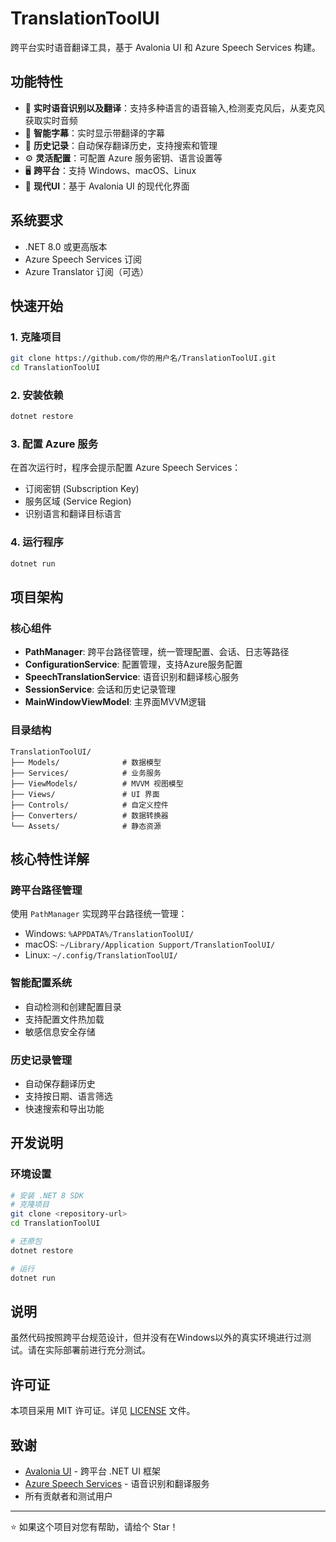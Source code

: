 # TranslationToolUI

跨平台实时语音翻译工具，基于 Avalonia UI 和 Azure Speech Services 构建。

## 功能特性

- 🎤 **实时语音识别以及翻译**：支持多种语言的语音输入,检测麦克风后，从麦克风获取实时音频
- 💬 **智能字幕**：实时显示带翻译的字幕
- 📝 **历史记录**：自动保存翻译历史，支持搜索和管理
- ⚙️ **灵活配置**：可配置 Azure 服务密钥、语言设置等
- 🖥️ **跨平台**：支持 Windows、macOS、Linux
- 🎨 **现代UI**：基于 Avalonia UI 的现代化界面

## 系统要求

- .NET 8.0 或更高版本
- Azure Speech Services 订阅
- Azure Translator 订阅（可选）

## 快速开始

### 1. 克隆项目
```bash
git clone https://github.com/你的用户名/TranslationToolUI.git
cd TranslationToolUI
```

### 2. 安装依赖
```bash
dotnet restore
```

### 3. 配置 Azure 服务
在首次运行时，程序会提示配置 Azure Speech Services：
- 订阅密钥 (Subscription Key)
- 服务区域 (Service Region)
- 识别语言和翻译目标语言

### 4. 运行程序
```bash
dotnet run
```

## 项目架构

### 核心组件

- **PathManager**: 跨平台路径管理，统一管理配置、会话、日志等路径
- **ConfigurationService**: 配置管理，支持Azure服务配置
- **SpeechTranslationService**: 语音识别和翻译核心服务
- **SessionService**: 会话和历史记录管理
- **MainWindowViewModel**: 主界面MVVM逻辑

### 目录结构

```
TranslationToolUI/
├── Models/              # 数据模型
├── Services/            # 业务服务
├── ViewModels/          # MVVM 视图模型
├── Views/               # UI 界面
├── Controls/            # 自定义控件
├── Converters/          # 数据转换器
└── Assets/              # 静态资源
```

## 核心特性详解

### 跨平台路径管理
使用 `PathManager` 实现跨平台路径统一管理：
- Windows: `%APPDATA%/TranslationToolUI/`
- macOS: `~/Library/Application Support/TranslationToolUI/`
- Linux: `~/.config/TranslationToolUI/`

### 智能配置系统
- 自动检测和创建配置目录
- 支持配置文件热加载
- 敏感信息安全存储

### 历史记录管理
- 自动保存翻译历史
- 支持按日期、语言筛选
- 快速搜索和导出功能

## 开发说明

### 环境设置
```bash
# 安装 .NET 8 SDK
# 克隆项目
git clone <repository-url>
cd TranslationToolUI

# 还原包
dotnet restore

# 运行
dotnet run


```

## 说明
虽然代码按照跨平台规范设计，但并没有在Windows以外的真实环境进行过测试。请在实际部署前进行充分测试。
 
## 许可证

本项目采用 MIT 许可证。详见 [LICENSE](LICENSE) 文件。

## 致谢

- [Avalonia UI](https://avaloniaui.net/) - 跨平台 .NET UI 框架
- [Azure Speech Services](https://azure.microsoft.com/services/cognitive-services/speech-services/) - 语音识别和翻译服务
- 所有贡献者和测试用户

 

---

⭐ 如果这个项目对您有帮助，请给个 Star！